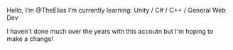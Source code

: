 Hello, I’m @TheElias
I’m currently learning: Unity / C# / C++ / General Web Dev 

I haven't done much over the years with this accoutn but I'm hoping to make a change!

